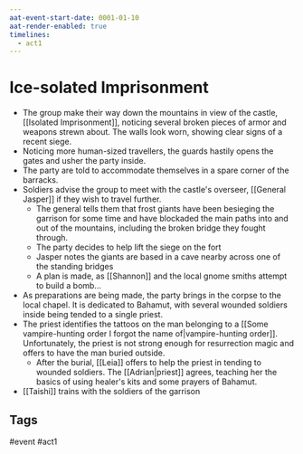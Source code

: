 ```yaml
---
aat-event-start-date: 0001-01-10
aat-render-enabled: true
timelines:
  - act1
---
```

# Ice-solated Imprisonment
- The group  make their way down the mountains in view of the castle, [[Isolated Imprisonment]], noticing several broken pieces of armor and weapons strewn about. The walls look worn, showing clear signs of a recent siege.
- Noticing more human-sized travellers, the guards hastily opens the gates and usher the party inside.
- The party are told to accommodate themselves in a spare corner of the barracks.
- Soldiers advise the group to meet with the castle's overseer, [[General Jasper]] if they wish to travel further.
	- The general tells them that frost giants have been besieging the garrison for some time and have blockaded the main paths into and out of the mountains, including the broken bridge they fought through.
	- The party decides to help lift the siege on the fort
	- Jasper notes the giants are based in a cave nearby across one of the standing bridges
	- A plan is made, as [[Shannon]] and the local gnome smiths attempt to build a bomb...
- As preparations are being made, the party brings in the corpse to the local chapel. It is dedicated to Bahamut, with several wounded soldiers inside being tended to a single priest.
- The priest identifies the tattoos on the man belonging to a [[Some vampire-hunting order I forgot the name of|vampire-hunting order]]. Unfortunately, the priest is not strong enough for resurrection magic and offers to have the man buried outside.
	- After the burial, [[Leia]] offers to help the priest in tending to wounded soldiers. The [[Adrian|priest]] agrees, teaching her the basics of using healer's kits and some prayers of Bahamut.
- [[Taishi]] trains with the soldiers of the garrison

## Tags
 #event #act1